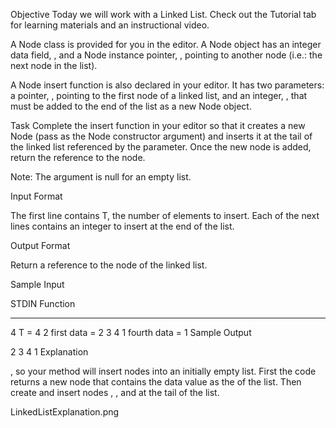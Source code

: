 Objective
Today we will work with a Linked List. Check out the Tutorial tab for learning materials and an instructional video.

A Node class is provided for you in the editor. A Node object has an integer data field, , and a Node instance pointer, , pointing to another node (i.e.: the next node in the list).

A Node insert function is also declared in your editor. It has two parameters: a pointer, , pointing to the first node of a linked list, and an integer, , that must be added to the end of the list as a new Node object.

Task
Complete the insert function in your editor so that it creates a new Node (pass  as the Node constructor argument) and inserts it at the tail of the linked list referenced by the  parameter. Once the new node is added, return the reference to the  node.

Note: The  argument is null for an empty list.

Input Format

The first line contains T, the number of elements to insert.
Each of the next  lines contains an integer to insert at the end of the list.

Output Format

Return a reference to the  node of the linked list.

Sample Input

STDIN   Function
-----   --------
4       T = 4
2       first data = 2
3
4
1       fourth data = 1
Sample Output

2 3 4 1
Explanation

, so your method will insert  nodes into an initially empty list.
First the code returns a new node that contains the data value  as the  of the list. Then create and insert nodes , , and  at the tail of the list.

LinkedListExplanation.png